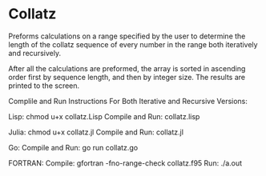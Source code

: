 # Collatz

Preforms calculations on a range specified by the user to determine the length of the collatz sequence of every number in the range both 
iteratively and recursively.

After all the calculations are preformed, the array is sorted in ascending order first by sequence length, and then by integer size.
The results are printed to the screen.

Complile and Run Instructions For Both Iterative and Recursive Versions:

Lisp:
chmod u+x collatz.Lisp
Compile and Run: collatz.lisp

Julia:
chmod u+x collatz.jl 
Compile and Run: collatz.jl

Go:
Compile and Run: go run collatz.go

FORTRAN:
Compile: gfortran -fno-range-check collatz.f95
Run: ./a.out
